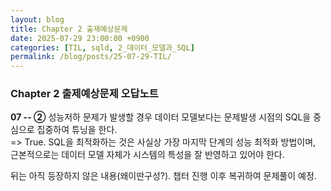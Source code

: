 ```yaml
---
layout: blog
title: Chapter 2 출제예상문제
date: 2025-07-29 23:00:00 +0900
categories: [TIL, sqld, 2_데이터_모델과_SQL]
permalink: /blog/posts/25-07-29-TIL/
---
```


### Chapter 2 출제예상문제 오답노트

**07 -- ②** 성능저하 문제가 발생할 경우 데이터 모델보다는 문제발생 시점의 SQL을 중심으로 집중하여 튜닝을 한다.<br>
=> True. SQL을 최적화하는 것은 사실상 가장 마지막 단계의 성능 최적화 방법이며, 근본적으로는 데이터 모델 자체가 시스템의 특성을 잘 반영하고 있어야 한다.

뒤는 아직 등장하지 않은 내용(왜이딴구성?). 챕터 진행 이후 복귀하여 문제풀이 예정.
